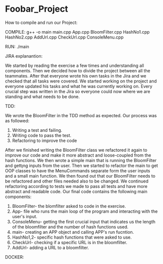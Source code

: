# Foobar_Project

How to compile and run our Project:

COMPILE: g++ -o main main.cpp App.cpp  BloomFilter.cpp HashNo1.cpp HashNo2.cpp AddUrl.cpp CheckUrl.cpp ConsoleMenu.cpp

RUN: ./main

JIRA explanantion:

We started by reading the exercise a few times and understanding all components.
Then we decided how to divide the project between all the teammates.
After that everyone wrote his own tasks in the Jira and we checked that all tasks were covered.
We started working on the project and everyone updated his tasks and what he was currently working on.
Every crucial step was written in the Jira so everyone could now where we are standing and what needs to be done.

TDD:

We wrote the BloomFilter in the TDD method as expected.
Our process was as followed:
1. Writing a test and failing.
2. Writing code to pass the test.
3. Refactoring to improve the code


After we finished writing the BloomFilter class we refactored it again to improve our code and make it more abstract and loose-coupled from the hash functions.
We then wrote a simple main that is running the BloomFilter and gettןng inputs from the user.
Then we started to refactor the main to get OOP classes to have the MenuCommands separate form the user 
inputs and a small main function.
We then found out that our BloomFilter needs to be refactored and other files needed also to 
be changed.
We continued refactoring according to tests we made to pass all tests and have more abstract and readable code.
Our final code contains the following main components: 
1. BloomFilter- the blomfilter asked to code in the exercise.
2. App- file who runs the main loop of the program and interacting with the user's input.
3. ConsoleMenu- getting the first crucial input that indicates us the length of the bloomfilter and the number of hash functions used.
4. main- creating an APP object and calling APP's run fucntion.
5. HashNo1,2- specific hash functions that were asked to use.
6. CheckUrl- checking if a specific URL is in the bloomfilter.
7. AddUrl- adding a URL to a bloomfilter.


DOCKER:

